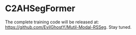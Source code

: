 # C2AHSegFormer
The complete training code will be released at: https://github.com/EvilGhostY/Mutil-Modal-RSSeg. Stay tuned.

